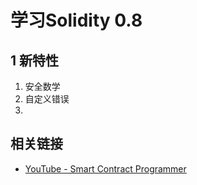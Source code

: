 # 学习Solidity 0.8

## 1 新特性

1. 安全数学
2. 自定义错误
3. 

## 相关链接

- [YouTube - Smart Contract Programmer](https://www.youtube.com/watch?v=xv9OmztShIw&list=PLO5VPQH6OWdVQwpQfw9rZ67O6Pjfo6q-p&index=1)
